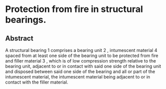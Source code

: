 # Protection from fire in structural bearings.

## Abstract
A structural bearing 1 comprises a bearing unit 2 , intumescent material 4 spaced from at least one side of the bearing unit to be protected from fire and filler material 3 , which is of low compression strength relative to the bearing unit, adjacent to or in contact with said one side of the bearing unit and disposed between said one side of the bearing and all or part of the intumescent material, the intumescent material being adjacent to or in contact with the filler material.